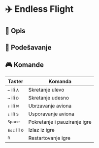 # :airplane: Endless Flight 
## :memo: Opis

## :wrench: Podešavanje

## :video_game: Komande
|  Taster|Komanda  |
|--------|---------|
|<kbd>&larr;</kbd> ili <kbd>A</kbd> |  Skretanje ulevo|
|<kbd>&rarr;</kbd> ili <kbd>D</kbd> | Skretanje udesno|
|<kbd>&uarr;</kbd> ili <kbd>W</kbd> | Ubrzavanje aviona|
|<kbd>&darr;</kbd> ili <kbd>S</kbd> |Usporavanje aviona|
|<kbd>Space</kbd> | Pokretanje i pauziranje igre|
|<kbd>Esc</kbd> ili <kbd>Q</kbd> |Izlaz iz igre|
| <kbd>R</kbd> |Restartovanje igre|
